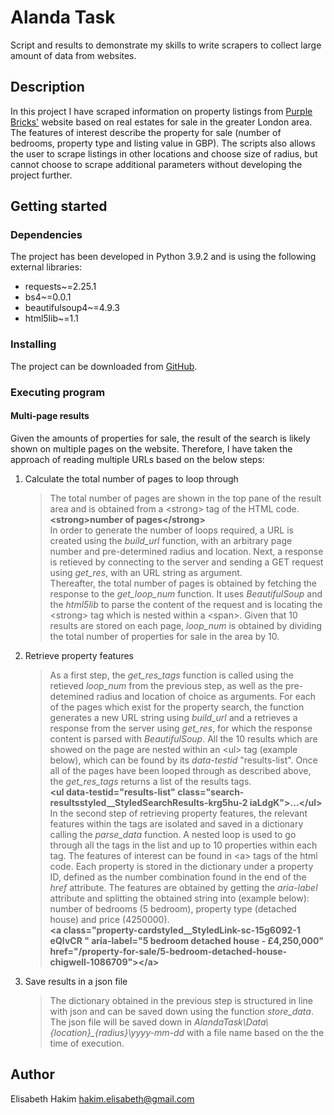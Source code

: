 # Alanda Task

Script and results to demonstrate my skills to write scrapers to collect large amount of data from websites.

## Description
In this project I have scraped information on property listings from [Purple Bricks'](https://www.purplebricks.co.uk/search/property-for-sale/?betasearch=true&page=1&searchRadius=30&searchType=ForSale&soldOrLet=false&sortBy=2&location=London) website based on real estates for sale in the greater London area. The features of interest describe the property for sale (number of bedrooms, property type and listing value in GBP). The scripts also allows the user to scrape listings in other locations and choose size of radius, but cannot choose to scrape additional parameters without developing the project further.

## Getting started

### Dependencies
The project has been developed in Python 3.9.2 and is using the following external libraries:
* requests\~=2.25.1
* bs4\~=0.0.1
* beautifulsoup4\~=4.9.3
* html5lib\~=1.1

### Installing
The project can be downloaded from [GitHub](https://github.com/elisabethhakim/AlandaTask.git).

### Executing program
#### Multi-page results
Given the amounts of properties for sale, the result of the search is likely shown on multiple pages on the website. Therefore, I have taken the approach of reading multiple URLs based on the below steps:
1. Calculate the total number of pages to loop through
	>The total number of pages are shown in the top pane of the result area and is obtained from a \<strong\> tag of the HTML code.  
        **\<strong\>number of pages\</strong\>**  
	>In order to generate the number of loops required, a URL is created using the *build_url* function, with an arbitrary page number and pre-determined radius and location. Next, a response is retieved by connecting to the server and sending a GET request using *get_res*, with an URL string as argument.  
	>Thereafter, the total number of pages is obtained by fetching the response to the *get_loop_num* function. It uses *BeautifulSoup* and the *html5lib* to parse the content of the request and is locating the \<strong\> tag which is nested within a \<span\>. Given that 10 results are stored on each page, *loop_num* is obtained by dividing the total number of properties for sale in the area by 10.

2. Retrieve property features
	>As a first step, the *get_res_tags* function is called using the retieved *loop_num* from the previous step, as well as the pre-detemined radius and location of choice as arguments.
	>For each of the pages which exist for the property search, the function generates a new URL string using *build_url* and a retrieves a response from the server using *get_res*, for which the response content is parsed with *BeautifulSoup*. All the 10 results which are showed on the page are nested within an \<ul\> tag (example below), which can be found by its *data-testid* "results-list". Once all of the pages have been looped through as described above, the *get_res_tags* returns a list of the results tags.  
        **\<ul data-testid="results-list" class="search-resultsstyled__StyledSearchResults-krg5hu-2 iaLdgK"\>...\</ul\>**  
	>In the second step of retrieving property features, the relevant features within the tags are isolated and saved in a dictionary calling the *parse_data* function. A nested loop is used to go through all the tags in the list and up to 10 properties within each tag.
	>The features of interest can be found in \<a\> tags of the html code. Each property is stored in the dictionary under a property ID, defined as the number combination found in the end of the *href* attribute. The features are obtained by getting the *aria-label* attribute and splitting the obtained string into (example below): number of bedrooms (5 bedroom), property type (detached house) and price (4250000).  
        **\<a class="property-cardstyled__StyledLink-sc-15g6092-1 eQIvCR " aria-label="5 bedroom detached house - £4,250,000" href="/property-for-sale/5-bedroom-detached-house-chigwell-1086709"\>\</a\>**  

3. Save results in a json file
	>The dictionary obtained in the previous step is structured in line with json and can be saved down using the function *store_data*. The json file will be saved down in *AlandaTask\Data\\{location\}_\{radius\}\yyyy-mm-dd* with a file name based on the the time of execution.

## Author
Elisabeth Hakim
hakim.elisabeth@gmail.com
